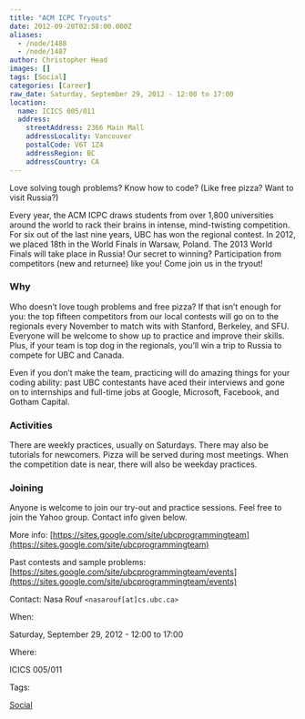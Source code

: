 ```yaml
---
title: "ACM ICPC Tryouts"
date: 2012-09-20T02:58:00.000Z
aliases:
  - /node/1488
  - /node/1487
author: Christopher Head
images: []
tags: [Social]
categories: [Career]
raw_date: Saturday, September 29, 2012 - 12:00 to 17:00
location:
  name: ICICS 005/011
  address:
    streetAddress: 2366 Main Mall
    addressLocality: Vancouver
    postalCode: V6T 1Z4
    addressRegion: BC
    addressCountry: CA
---
```


Love solving tough problems? Know how to code? (Like free pizza? Want to visit Russia?)

Every year, the ACM ICPC draws students from over 1,800 universities around the world to rack their brains in intense, mind-twisting competition. For six out of the last nine years, UBC has won the regional contest. In 2012, we placed 18th in the World Finals in Warsaw, Poland. The 2013 World Finals will take place in Russia! Our secret to winning? Participation from competitors (new and returnee) like you! Come join us in the tryout!

### Why

Who doesn’t love tough problems and free pizza? If that isn’t enough for you: the top fifteen competitors from our local contests will go on to the regionals every November to match wits with Stanford, Berkeley, and SFU. Everyone will be welcome to show up to practice and improve their skills. Plus, if your team is top dog in the regionals, you’ll win a trip to Russia to compete for UBC and Canada.

Even if you don’t make the team, practicing will do amazing things for your coding ability: past UBC contestants have aced their interviews and gone on to internships and full-time jobs at Google, Microsoft, Facebook, and Gotham Capital.

### Activities

There are weekly practices, usually on Saturdays. There may also be tutorials for newcomers. Pizza will be served during most meetings. When the competition date is near, there will also be weekday practices.

### Joining

Anyone is welcome to join our try-out and practice sessions. Feel free to join the Yahoo group. Contact info given below.

More info: [https://sites.google.com/site/ubcprogrammingteam](https://sites.google.com/site/ubcprogrammingteam)

Past contests and sample problems: [https://sites.google.com/site/ubcprogrammingteam/events](https://sites.google.com/site/ubcprogrammingteam/events)

Contact: Nasa Rouf `<nasarouf[at]cs.ubc.ca>`

When: 

Saturday, September 29, 2012 - 12:00 to 17:00

Where: 

ICICS 005/011

Tags: 

[Social](/social)
